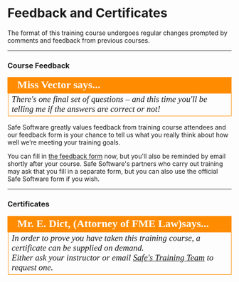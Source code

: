 # Feedback and Certificates #

The format of this training course undergoes regular changes prompted by comments and feedback from previous courses.

---

### Course Feedback ###

<!--Person X Says Section-->

<table style="border-spacing: 0px">
<tr>
<td style="vertical-align:middle;background-color:darkorange;border: 2px solid darkorange">
<i class="fa fa-quote-left fa-lg fa-pull-left fa-fw" style="color:white;padding-right: 12px;vertical-align:text-top"></i>
<span style="color:white;font-size:x-large;font-weight: bold;font-family:serif">Miss Vector says...</span>
</td>
</tr>

<tr>
<td style="border: 1px solid darkorange">
<span style="font-family:serif; font-style:italic; font-size:larger">
There's one final set of questions – and this time you'll be telling me if the answers are correct or not!
</span>
</td>
</tr>
</table>

Safe Software greatly values feedback from training course attendees and our feedback form is your chance to tell us what you really think about how well we’re meeting your training goals.

You can fill in [the feedback form](https://www.surveymonkey.com/r/fmeserver "FME Server Training Feedback Form") now, but you'll also be reminded by email shortly after your course. Safe Software's partners who carry out training may ask that you fill in a separate form, but you can also use the official Safe Software form if you wish.  

---

### Certificates ###

<!--Person X Says Section-->

<table style="border-spacing: 0px">
<tr>
<td style="vertical-align:middle;background-color:darkorange;border: 2px solid darkorange">
<i class="fa fa-quote-left fa-lg fa-pull-left fa-fw" style="color:white;padding-right: 12px;vertical-align:text-top"></i>
<span style="color:white;font-size:x-large;font-weight: bold;font-family:serif">Mr. E. Dict, (Attorney of FME Law)says...</span>
</td>
</tr>

<tr>
<td style="border: 1px solid darkorange">
<span style="font-family:serif; font-style:italic; font-size:larger">
In order to prove you have taken this training course, a certificate can be supplied on demand.
<br>Either ask your instructor or email <a href="mailto:train@safe.com">Safe's Training Team</a> to request one.
</span>
</td>
</tr>
</table>
